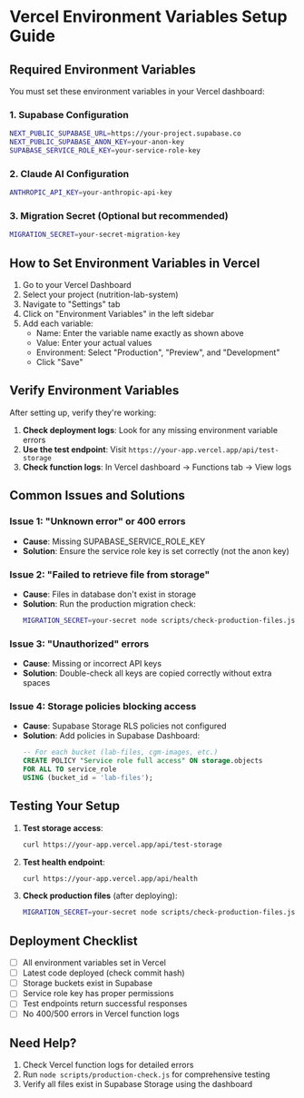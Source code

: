 # Vercel Environment Variables Setup Guide

## Required Environment Variables

You must set these environment variables in your Vercel dashboard:

### 1. Supabase Configuration
```bash
NEXT_PUBLIC_SUPABASE_URL=https://your-project.supabase.co
NEXT_PUBLIC_SUPABASE_ANON_KEY=your-anon-key
SUPABASE_SERVICE_ROLE_KEY=your-service-role-key
```

### 2. Claude AI Configuration
```bash
ANTHROPIC_API_KEY=your-anthropic-api-key
```

### 3. Migration Secret (Optional but recommended)
```bash
MIGRATION_SECRET=your-secret-migration-key
```

## How to Set Environment Variables in Vercel

1. Go to your Vercel Dashboard
2. Select your project (nutrition-lab-system)
3. Navigate to "Settings" tab
4. Click on "Environment Variables" in the left sidebar
5. Add each variable:
   - Name: Enter the variable name exactly as shown above
   - Value: Enter your actual values
   - Environment: Select "Production", "Preview", and "Development"
   - Click "Save"

## Verify Environment Variables

After setting up, verify they're working:

1. **Check deployment logs**: Look for any missing environment variable errors
2. **Use the test endpoint**: Visit `https://your-app.vercel.app/api/test-storage`
3. **Check function logs**: In Vercel dashboard → Functions tab → View logs

## Common Issues and Solutions

### Issue 1: "Unknown error" or 400 errors
- **Cause**: Missing SUPABASE_SERVICE_ROLE_KEY
- **Solution**: Ensure the service role key is set correctly (not the anon key)

### Issue 2: "Failed to retrieve file from storage"
- **Cause**: Files in database don't exist in storage
- **Solution**: Run the production migration check:
  ```bash
  MIGRATION_SECRET=your-secret node scripts/check-production-files.js
  ```

### Issue 3: "Unauthorized" errors
- **Cause**: Missing or incorrect API keys
- **Solution**: Double-check all keys are copied correctly without extra spaces

### Issue 4: Storage policies blocking access
- **Cause**: Supabase Storage RLS policies not configured
- **Solution**: Add policies in Supabase Dashboard:
  ```sql
  -- For each bucket (lab-files, cgm-images, etc.)
  CREATE POLICY "Service role full access" ON storage.objects
  FOR ALL TO service_role
  USING (bucket_id = 'lab-files');
  ```

## Testing Your Setup

1. **Test storage access**:
   ```bash
   curl https://your-app.vercel.app/api/test-storage
   ```

2. **Test health endpoint**:
   ```bash
   curl https://your-app.vercel.app/api/health
   ```

3. **Check production files** (after deploying):
   ```bash
   MIGRATION_SECRET=your-secret node scripts/check-production-files.js
   ```

## Deployment Checklist

- [ ] All environment variables set in Vercel
- [ ] Latest code deployed (check commit hash)
- [ ] Storage buckets exist in Supabase
- [ ] Service role key has proper permissions
- [ ] Test endpoints return successful responses
- [ ] No 400/500 errors in Vercel function logs

## Need Help?

1. Check Vercel function logs for detailed errors
2. Run `node scripts/production-check.js` for comprehensive testing
3. Verify all files exist in Supabase Storage using the dashboard 